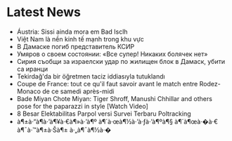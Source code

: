 # Latest News
-  Áustria: Sissi ainda mora em Bad Isclh
-  Việt Nam là nền kinh tế mạnh trong khu vực
-  В Дамаске погиб представитель КСИР
-  Умяров о своем состоянии: «Все супер! Никаких болячек нет»
-  Сирия съобщи за израелски удар по жилищен блок в Дамаск, убити са иранци
-  Tekirdağ'da bir öğretmen taciz iddiasıyla tutuklandı
-  Coupe de France: tout ce qu'il faut savoir avant le match entre Rodez-Monaco de ce samedi après-midi
-  Bade Miyan Chote Miyan: Tiger Shroff, Manushi Chhillar and others pose for the paparazzi in style [Watch Video]
-  8 Besar Elektabilitas Parpol versi Survei Terbaru Poltracking
-  à¶±à·“à¶­à·’à¶¥à·€à¶»à·’à¶º à¶´à·œà¶½à·’à·ƒà·’à¶ºà¶§ à¶´à¶œà·�à·€ à¶¯à·™à¶±à·Šà¶± à·„à¶¯à¶½à·�
